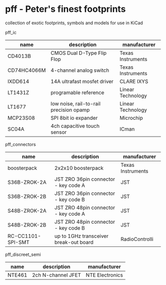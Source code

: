 # pff - Peter's finest footprints

collection of exotic footprints, symbols and models for use in KiCad

pff_ic

name | description | manufacturer
--- | --- | ---
CD4013B | CMOS Dual D-Type Flip Flop | Texas Instruments
CD74HC4066M | 4-channel analog switch | Texas Instruments
IXDD614 | 14A ultrafast mosfet driver | CLARE IXYS
LT1431Z | programable reference | Linear Technology
LT1677 | low noise, rail-to-rail precision opamp | Linear Technology
MCP23S08 | SPI 8bit io expander | Microchip
SC04A | 4ch capacitive touch sensor | ICman


pff_connectors

name | description | manufacturer
--- | --- | ---
boosterpack | 2x2x10 boosterpack | Texas Instruments
S36B-ZROK-2A | JST ZRO 36pin connector - key code A | JST
S36B-ZROK-2B | JST ZRO 36pin connector - key code B | JST
S48B-ZROK-2A | JST ZRO 48pin connector - key code A | JST
S48B-ZROK-2B | JST ZRO 48pin connector - key code B | JST
RC-CC1101-SPI-SMT | up to 1GHz transceiver break-out board | RadioControlli


pff_discreet_semi

name | description | manufacturer
--- | --- | ---
NTE461 | 2ch N-channel JFET | NTE Electronics

